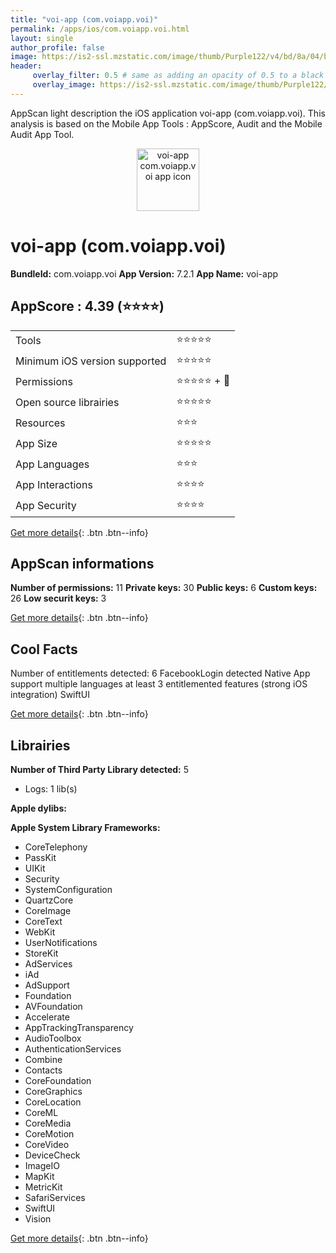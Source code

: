 ```yaml
---
title: "voi-app (com.voiapp.voi)"
permalink: /apps/ios/com.voiapp.voi.html
layout: single
author_profile: false
image: https://is2-ssl.mzstatic.com/image/thumb/Purple122/v4/bd/8a/04/bd8a04c1-b32f-41e6-9056-257f4cef6dd6/AppIcon-1x_U007emarketing-0-7-0-85-220.png/512x512bb.jpg
header: 
     overlay_filter: 0.5 # same as adding an opacity of 0.5 to a black background
     overlay_image: https://is2-ssl.mzstatic.com/image/thumb/Purple122/v4/bd/8a/04/bd8a04c1-b32f-41e6-9056-257f4cef6dd6/AppIcon-1x_U007emarketing-0-7-0-85-220.png/512x512bb.jpg
---
```

AppScan light description the iOS application voi-app (com.voiapp.voi). This analysis is based on the Mobile App Tools : AppScore, Audit and the Mobile Audit App Tool.

  
  
<div style="text-align: center;"><img src="https://is2-ssl.mzstatic.com/image/thumb/Purple122/v4/bd/8a/04/bd8a04c1-b32f-41e6-9056-257f4cef6dd6/AppIcon-1x_U007emarketing-0-7-0-85-220.png/512x512bb.jpg" width="100" height="100" alt="voi-app com.voiapp.voi app icon"></div>  
  
# voi-app (com.voiapp.voi)

**BundleId:** com.voiapp.voi
**App Version:** 7.2.1
**App Name:** voi-app


## AppScore : 4.39 (⭐️⭐️⭐️⭐️) 

<table>
<tr><td> Tools </td><td> ⭐️⭐️⭐️⭐️⭐️ </td></tr>
<tr><td> Minimum iOS version supported </td><td> ⭐️⭐️⭐️⭐️⭐️ </td></tr>
<tr><td> Permissions </td><td> ⭐️⭐️⭐️⭐️⭐️ + 🌟 </td></tr>
<tr><td> Open source librairies </td><td> ⭐️⭐️⭐️⭐️⭐️ </td></tr>
<tr><td> Resources </td><td> ⭐️⭐️⭐️ </td></tr>
<tr><td> App Size </td><td> ⭐️⭐️⭐️⭐️⭐️ </td></tr>
<tr><td> App Languages </td><td> ⭐️⭐️⭐️ </td></tr>
<tr><td> App Interactions </td><td> ⭐️⭐️⭐️⭐️ </td></tr>
<tr><td> App Security </td><td> ⭐️⭐️⭐️⭐️ </td></tr>
</table>

[Get more details](/pricing.html){: .btn .btn--info}  
  
## AppScan informations 

**Number of permissions:** 11
**Private keys:** 30
**Public keys:** 6
**Custom keys:** 26
**Low securit keys:** 3
  
[Get more details](/pricing.html){: .btn .btn--info}

## Cool Facts

Number of entitlements detected: 6
FacebookLogin detected
Native App
support multiple languages
at least 3 entitlemented features (strong iOS integration)
SwiftUI
  
[Get more details](/pricing.html){: .btn .btn--info}

## Librairies 
**Number of Third Party Library detected:** 5
- Logs: 1 lib(s)

**Apple dylibs:**


**Apple System Library Frameworks:**
- CoreTelephony
- PassKit
- UIKit
- Security
- SystemConfiguration
- QuartzCore
- CoreImage
- CoreText
- WebKit
- UserNotifications
- StoreKit
- AdServices
- iAd
- AdSupport
- Foundation
- AVFoundation
- Accelerate
- AppTrackingTransparency
- AudioToolbox
- AuthenticationServices
- Combine
- Contacts
- CoreFoundation
- CoreGraphics
- CoreLocation
- CoreML
- CoreMedia
- CoreMotion
- CoreVideo
- DeviceCheck
- ImageIO
- MapKit
- MetricKit
- SafariServices
- SwiftUI
- Vision


  
[Get more details](/pricing.html){: .btn .btn--info}

